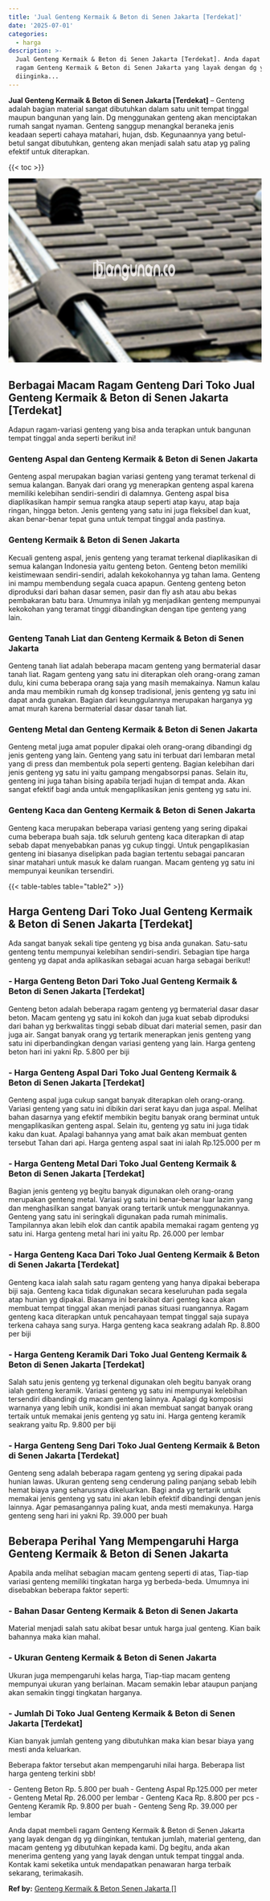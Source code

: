 ```yaml
---
title: 'Jual Genteng Kermaik & Beton di Senen Jakarta [Terdekat]'
date: '2025-07-01'
categories:
  - harga
description: >-
  Jual Genteng Kermaik & Beton di Senen Jakarta [Terdekat]. Anda dapat membeli
  ragam Genteng Kermaik & Beton di Senen Jakarta yang layak dengan dg yg
  diinginka...
---
```


**Jual Genteng Kermaik & Beton di Senen Jakarta \[Terdekat\]** – Genteng adalah bagian material sangat dibutuhkan dalam satu unit tempat tinggal maupun bangunan yang lain. Dg menggunakan genteng akan menciptakan rumah sangat nyaman. Genteng sanggup menangkal beraneka jenis keadaan seperti cahaya matahari, hujan, dsb. Kegunaannya yang betul-betul sangat dibutuhkan, genteng akan menjadi salah satu atap yg paling efektif untuk diterapkan.

{{< toc >}}

![Jual Genteng Kermaik & Beton di Senen Jakarta [Terdekat]](/images/genteng-minimalis-murah06.png)

## Berbagai Macam Ragam Genteng Dari Toko Jual Genteng Kermaik & Beton di Senen Jakarta \[Terdekat\]

Adapun ragam-variasi genteng yang bisa anda terapkan untuk bangunan tempat tinggal anda seperti berikut ini!

### Genteng Aspal dan Genteng Kermaik & Beton di Senen Jakarta

Genteng aspal merupakan bagian variasi genteng yang teramat terkenal di semua kalangan. Banyak dari orang yg menerapkan genteng aspal karena memiliki kelebihan sendiri-sendiri di dalamnya. Genteng aspal bisa diaplikasikan hampir semua rangka ataup seperti atap kayu, atap baja ringan, hingga beton. Jenis genteng yang satu ini juga fleksibel dan kuat, akan benar-benar tepat guna untuk tempat tinggal anda pastinya.

### Genteng Kermaik & Beton di Senen Jakarta

Kecuali genteng aspal, jenis genteng yang teramat terkenal diaplikasikan di semua kalangan Indonesia yaitu genteng beton. Genteng beton memiliki keistimewaan sendiri-sendiri, adalah kekokohannya yg tahan lama. Genteng ini mampu membendung segala cuaca apapun. Genteng genteng beton diproduksi dari bahan dasar semen, pasir dan fly ash atau abu bekas pembakaran batu bara. Umumnya inilah yg menjadikan genteng mempunyai kekokohan yang teramat tinggi dibandingkan dengan tipe genteng yang lain.

### Genteng Tanah Liat dan Genteng Kermaik & Beton di Senen Jakarta

Genteng tanah liat adalah beberapa macam genteng yang bermaterial dasar tanah liat. Ragam genteng yang satu ini diterapkan oleh orang-orang zaman dulu, kini cuma beberapa orang saja yang masih memakainya. Namun kalau anda mau membikin rumah dg konsep tradisional, jenis genteng yg satu ini dapat anda gunakan. Bagian dari keunggulannya merupakan harganya yg amat murah karena bermaterial dasar dasar tanah liat.

### Genteng Metal dan Genteng Kermaik & Beton di Senen Jakarta

Genteng metal juga amat populer dipakai oleh orang-orang dibandingi dg jenis genteng yang lain. Genteng yang satu ini terbuat dari lembaran metal yang di press dan membentuk pola seperti genteng. Bagian kelebihan dari jenis genteng yg satu ini yaitu gampang mengabsorpsi panas. Selain itu, genteng ini juga tahan bising apabila terjadi hujan di tempat anda. Akan sangat efektif bagi anda untuk mengaplikasikan jenis genteng yg satu ini.

### Genteng Kaca dan Genteng Kermaik & Beton di Senen Jakarta

Genteng kaca merupakan beberapa variasi genteng yang sering dipakai cuma beberapa buah saja. tdk seluruh genteng kaca diterapkan di atap sebab dapat menyebabkan panas yg cukup tinggi. Untuk pengaplikasian genteng ini biasanya diselipkan pada bagian tertentu sebagai pancaran sinar matahari untuk masuk ke dalam ruangan. Macam genteng yg satu ini mempunyai keunikan tersendiri.

{{< table-tables table="table2" >}}

## Harga Genteng Dari Toko Jual Genteng Kermaik & Beton di Senen Jakarta \[Terdekat\]

Ada sangat banyak sekali tipe genteng yg bisa anda gunakan. Satu-satu genteng tentu mempunyai kelebihan sendiri-sendiri. Sebagian tipe harga genteng yg dapat anda aplikasikan sebagai acuan harga sebagai berikut!

### \- Harga Genteng Beton Dari Toko Jual Genteng Kermaik & Beton di Senen Jakarta \[Terdekat\]

Genteng beton adalah beberapa ragam genteng yg bermaterial dasar dasar beton. Macam genteng yg satu ini kokoh dan juga kuat sebab diproduksi dari bahan yg berkwalitas tinggi sebab dibuat dari material semen, pasir dan juga air. Sangat banyak orang yg tertarik menerapkan jenis genteng yang satu ini diperbandingkan dengan variasi genteng yang lain. Harga genteng beton hari ini yakni Rp. 5.800 per biji

### \- Harga Genteng Aspal Dari Toko Jual Genteng Kermaik & Beton di Senen Jakarta \[Terdekat\]

Genteng aspal juga cukup sangat banyak diterapkan oleh orang-orang. Variasi genteng yang satu ini dibikin dari serat kayu dan juga aspal. Melihat bahan dasarnya yang efektif membikin begitu banyak orang berminat untuk mengaplikasikan genteng aspal. Selain itu, genteng yg satu ini juga tidak kaku dan kuat. Apalagi bahannya yang amat baik akan membuat genten tersebut Tahan dari api. Harga genteng aspal saat ini ialah Rp.125.000 per m

### \- Harga Genteng Metal Dari Toko Jual Genteng Kermaik & Beton di Senen Jakarta \[Terdekat\]

Bagian jenis genteng yg begitu banyak digunakan oleh orang-orang merupakan genteng metal. Variasi yg satu ini benar-benar luar lazim yang dan menghasilkan sangat banyak orang tertarik untuk menggunakannya. Genteng yang satu ini seringkali digunakan pada rumah minimalis. Tampilannya akan lebih elok dan cantik apabila memakai ragam genteng yg satu ini. Harga genteng metal hari ini yaitu Rp. 26.000 per lembar

### \- Harga Genteng Kaca Dari Toko Jual Genteng Kermaik & Beton di Senen Jakarta \[Terdekat\]

Genteng kaca ialah salah satu ragam genteng yang hanya dipakai beberapa biji saja. Genteng kaca tidak digunakan secara keseluruhan pada segala atap hunian yg dipakai. Biasanya ini berakibat dari genteg kaca akan membuat tempat tinggal akan menjadi panas situasi ruangannya. Ragam genteng kaca diterapkan untuk pencahayaan tempat tinggal saja supaya terkena cahaya sang surya. Harga genteng kaca seakrang adalah Rp. 8.800 per biji

### \- Harga Genteng Keramik Dari Toko Jual Genteng Kermaik & Beton di Senen Jakarta \[Terdekat\]

Salah satu jenis genteng yg terkenal digunakan oleh begitu banyak orang ialah genteng keramik. Variasi genteng yg satu ini mempunyai kelebihan tersendiri dibandingi dg macam genteng lainnya. Apalagi dg komposisi warnanya yang lebih unik, kondisi ini akan membuat sangat banyak orang tertaik untuk memakai jenis genteng yg satu ini. Harga genteng keramik seakrang yaitu Rp. 9.800 per biji

### \- Harga Genteng Seng Dari Toko Jual Genteng Kermaik & Beton di Senen Jakarta \[Terdekat\]

Genteng seng adalah beberapa ragam genteng yg sering dipakai pada hunian lawas. Ukuran genteng seng cenderung paling panjang sebab lebih hemat biaya yang seharusnya dikeluarkan. Bagi anda yg tertarik untuk memakai jenis genteng yg satu ini akan lebih efektif dibandingi dengan jenis lainnya. Agar pemasangannya paling kuat, anda mesti memakunya. Harga genteng seng hari ini yakni Rp. 39.000 per buah

## Beberapa Perihal Yang Mempengaruhi Harga Genteng Kermaik & Beton di Senen Jakarta

Apabila anda melihat sebagian macam genteng seperti di atas, Tiap-tiap variasi genteng memiliki tingkatan harga yg berbeda-beda. Umumnya ini disebabkan beberapa faktor seperti:

### \- Bahan Dasar Genteng Kermaik & Beton di Senen Jakarta

Material menjadi salah satu akibat besar untuk harga jual genteng. Kian baik bahannya maka kian mahal.

### \- Ukuran Genteng Kermaik & Beton di Senen Jakarta

Ukuran juga mempengaruhi kelas harga, Tiap-tiap macam genteng mempunyai ukuran yang berlainan. Macam semakin lebar ataupun panjang akan semakin tinggi tingkatan harganya.

### \- Jumlah Di Toko Jual Genteng Kermaik & Beton di Senen Jakarta \[Terdekat\]

Kian banyak jumlah genteng yang dibutuhkan maka kian besar biaya yang mesti anda keluarkan.

Beberapa faktor tersebut akan mempengaruhi nilai harga. Beberapa list harga genteng terkini sbb!

\- Genteng Beton Rp. 5.800 per buah - Genteng Aspal Rp.125.000 per meter - Genteng Metal Rp. 26.000 per lembar - Genteng Kaca Rp. 8.800 per pcs - Genteng Keramik Rp. 9.800 per buah - Genteng Seng Rp. 39.000 per lembar

Anda dapat membeli ragam Genteng Kermaik & Beton di Senen Jakarta yang layak dengan dg yg diinginkan, tentukan jumlah, material genteng, dan macam genteng yg dibutuhkan kepada kami. Dg begitu, anda akan menerima genteng yang yang layak dengan untuk tempat tinggal anda. Kontak kami seketika untuk mendapatkan penawaran harga terbaik sekarang, terimakasih.

**Ref by:**  [Genteng Kermaik & Beton  Senen Jakarta []](https://id.wikipedia.org/wiki/Genteng)
